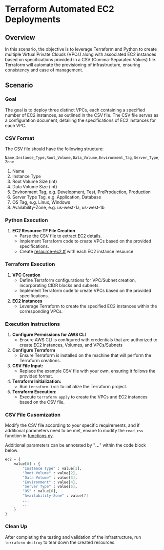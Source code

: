 # Terraform Automated EC2 Deployments

## **Overview**
In this scenario, the objective is to leverage Terraform and Python to create multiple Virtual Private Clouds (VPCs) along with associated EC2 instances based on specifications provided in a CSV (Comma-Separated Values) file. Terraform will automate the provisioning of infrastructure, ensuring consistency and ease of management.

## **Scenario**

### **Goal**

The goal is to deploy three distinct VPCs, each containing a specified number of EC2 instances, as outlined in the CSV file. The CSV file serves as a configuration document, detailing the specifications of EC2 instances for each VPC.

### **CSV Format**

The CSV file should have the following structure:

```csv
Name,Instance_Type,Root_Volume,Data_Volume,Environment_Tag,Server_Type_Tag,OS_Type_Tag,Availability-Zone
```
1. Name
2. Instance Type
3. Root Volume Size (int)
4. Data Volume Size (int)
5. Environment Tag, e.g. Development, Test, PreProduction, Production
5. Server Type Tag, e.g. Application, Database
6. OS Tag, e.g. Linux, Windows
7. Availability-Zone, e.g. us-west-1a, us-west-1b

### **Python Execution**

1. **EC2 Resource TF File Creation**
    - Parse the CSV file to extract EC2 details.
    - Implement Terraform code to create VPCs based on the provided specifications.
    - Create [resource-ec2.tf](resource-ec2.tf) with each EC2 instance resource

### **Terraform Execution**

1. **VPC Creation**
    - Define Terraform configurations for VPC/Subnet creation, incorporating CIDR blocks and subnets.
    - Implement Terraform code to create VPCs based on the provided specifications.
2. **EC2 Instances**
    - Leverage Terraform to create the specified EC2 instances within the corresponding VPCs.

### **Execution Instructions**

1. **Configure Permissions for AWS CLI**
    - Ensure AWS CLI is configured with credentials that are authorized to create EC2 instances, Volumes, and VPCs/Subnets
2. **Configure Terraform**
    - Ensure Terraform is installed on the machine that will perform the Terraform creations. 
3. **CSV File Input:**
    - Replace the example CSV file with your own, ensuring it follows the provided format.
4. **Terraform Initialization:**
    - Run `terraform init` to initialize the Terraform project.
5. **Terraform Execution:**
    - Execute `terraform apply` to create the VPCs and EC2 instances based on the CSV file.

### **CSV File Cusomization**

Modify the CSV file according to your specific requirements, and if additional parameters
need to be met, ensure to modify the `read_csv` function in [functions.py](functions.py).

Additional parameters can be annotated by "**...**" within the code block below:

```python
ec2 = {
    value[0] : {
        "Instance Type" : value[1],
        "Root Volume" : value[2],
        "Data Volume" : value[3],
        "Environment" : value[4],
        "Server Type" : value[5],
        "OS" : value[6],
        "Availability-Zone" : value[7]
        ...
        ...
    }
}
```

### **Clean Up**

After completing the testing and validation of the infrastructure, run `terraform destroy`
to tear down the created resources. 